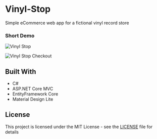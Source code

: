 # Vinyl-Stop
Simple eCommerce web app for a fictional vinyl record store

### Short Demo

![Vinyl Stop](https://lh3.googleusercontent.com/GpJO5Kg6ZiinNYTuheRvjU31XH-s7iF1IWrHkaPGIWjiKkyZYp6Ysi-4lar7Q-1ZblmMO80L9FzSGyKrvBM_WWghSgkyXwoTbyOt-QlzVOWGeUAzxN4zKtA444uVRBGLXUxCH2qARWE9vej_QBrh6KjqIi4Iyq-5KjzqkgXeloZPyzGOVf-dKMgAsfpvkeq2LFr5QBvUMZcvtNhPKs9oN7E0HYSwOGUoDzVUX-kdlMpC6618ziDG6i4MUTQ51Y50B-vP6v1lvVOGkmsUSTiXqRBIy8AgHVARZR0qU-12egQGiWrUWzQUx0AavPJ3qnom48ZvbposDClWoUopwY3ogDkKTDVmk9UgveDjHyE8ARw55ebJ9hfN_W0tYLr9KddIn6vELO61uAJmjacNPN4qXFCvCEPyr-9WFV-iTvVevv_piuQeHJbnmKY_48pNEeMicAkc9KRA4bs4gTElpzFhyJZPWCecEYuAYCx1LHMLnZXAAX_hylAwCn6RRLpDvx_4guAvWieQWoVYHlS2zN6hGVHtAl97OX_q2OGMJK_iT3tNzw4ejsdy_VYhSCWgS1GDx96FAGOzbp57ea-4FDfgMsn3mB58invx7QonVA=w1226-h635-no)


![Vinyl Stop Checkout](https://lh3.googleusercontent.com/91qJnoNGG83ZZmIQyqBVWlEi9iYlK_lPqKFsX5cORpWwMuBv3Z4s0FVB-NgXFxKUBmiDL9jlK0ZOg-YAHE8iSj0rgnoVN3m7N7MRgLJBTCR9bBncRAIO0sFmkeP53gSoqs5LohhNdLuj7OsB2DNAS_lO5A9pgfVBVHOEq8Mnyr4RMzDwEoa2PGultcAMV94qzH5Y9jzLC8o4x5OBHBisbEdXxhO-JX7nQ77X4c-Sw6bAP6X8VFqHO1kUSBfolzcpQhiC_V6je3Zce8QnBq6zT1LZAzIr_JE1IT87G5ycADMzLE8_86wSgP1lNbcWc0tv-UVygBDlq3xvTnzX6Ce8IZe0gGaSrnNJ9gNr-cxAOhSkmRUaBIJZGasiK7wzLX9utZmrRLbF4GX5VarfQkRc3ikxshoWr6_ksd_tTDDXZr16Md-2Yb79CeE3xjfdXiHiRURQQ_HKG2j9hfnYvlXs7d8bBL-RdgkqokjAqA2YD94cCfrrMDzQI2e21ruABkdSsn9B9mCoKgLebYJibtraBvX7Q8jT3ZqtYNRchJXRKaru3Xx1D4J_UYj3aHgz8Qnqc6phpI7TRC-b4dBksEaAhdIHzqzLMloPzI4ePA=w1226-h635-no)


## Built With

* C#
* ASP.NET Core MVC
* EntityFramework Core
* Material Design Lite

## License

This project is licensed under the MIT License - see the [LICENSE](LICENSE) file for details
